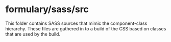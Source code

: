 # formulary/sass/src

This folder contains SASS sources that mimic the component-class hierarchy. These files
are gathered in to a build of the CSS based on classes that are used by the build.

